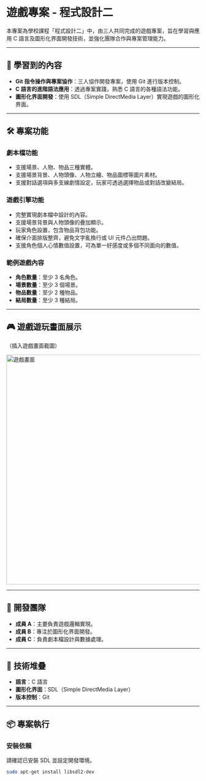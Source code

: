 # 遊戲專案 - 程式設計二

本專案為學校課程「程式設計二」中，由三人共同完成的遊戲專案，旨在學習與應用 C 語言及圖形化界面開發技術，並強化團隊合作與專案管理能力。

---

## 🌟 學習到的內容
- **Git 指令操作與專案協作**：三人協作開發專案，使用 Git 進行版本控制。
- **C 語言的進階語法應用**：透過專案實踐，熟悉 C 語言的各種語法功能。
- **圖形化界面開發**：使用 SDL（Simple DirectMedia Layer）實現遊戲的圖形化界面。

---

## 🛠️ 專案功能

### 劇本檔功能
- 支援場景、人物、物品三種實體。
- 支援場景背景、人物頭像、人物立繪、物品圖標等圖片素材。
- 支援對話選項與多支線劇情設定，玩家可透過選擇物品或對話改變結局。

### 遊戲引擎功能
- 完整實現劇本檔中設計的內容。
- 支援場景背景與人物頭像的疊加顯示。
- 玩家角色設置，包含物品背包功能。
- 確保介面排版整齊，避免文字亂換行或 UI 元件凸出問題。
- 支援角色個人心情數值設置，可為單一好感度或多個不同面向的數值。

### 範例遊戲內容
- **角色數量**：至少 3 名角色。
- **場景數量**：至少 3 個場景。
- **物品數量**：至少 2 種物品。
- **結局數量**：至少 3 種結局。

---

## 🎮 遊戲遊玩畫面展示
（插入遊戲畫面截圖）

<img src="遊戲畫面路徑" alt="遊戲畫面" width="600">

---

## 🤝 開發團隊
- **成員 A**：主要負責遊戲邏輯實現。
- **成員 B**：專注於圖形化界面開發。
- **成員 C**：負責劇本檔設計與數據處理。

---

## 🔧 技術堆疊
- **語言**：C 語言
- **圖形化界面**：SDL（Simple DirectMedia Layer）
- **版本控制**：Git

---

## 📦 專案執行
### 安裝依賴
請確認已安裝 SDL 並設定開發環境。

```bash
sudo apt-get install libsdl2-dev

